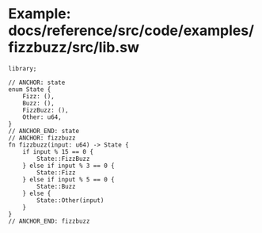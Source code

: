# Example: docs/reference/src/code/examples/fizzbuzz/src/lib.sw

```sway
library;

// ANCHOR: state
enum State {
    Fizz: (),
    Buzz: (),
    FizzBuzz: (),
    Other: u64,
}
// ANCHOR_END: state
// ANCHOR: fizzbuzz
fn fizzbuzz(input: u64) -> State {
    if input % 15 == 0 {
        State::FizzBuzz
    } else if input % 3 == 0 {
        State::Fizz
    } else if input % 5 == 0 {
        State::Buzz
    } else {
        State::Other(input)
    }
}
// ANCHOR_END: fizzbuzz

```
